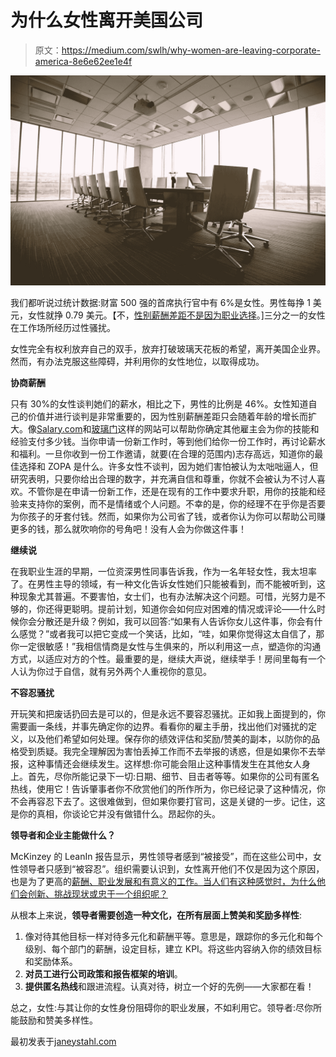 # 为什么女性离开美国公司

> 原文：<https://medium.com/swlh/why-women-are-leaving-corporate-america-8e6e62ee1e4f>

![](img/a716c08d2e14d79563cd87a7c1fbdc0a.png)

我们都听说过统计数据:财富 500 强的首席执行官中有 6%是女性。男性每挣 1 美元，女性就挣 0.79 美元。【不，[性别薪酬差距不是因为职业选择](https://iwpr.org/publications/gender-wage-gap-occupation-2018/)。]三分之一的女性在工作场所经历过性骚扰。

女性完全有权利放弃自己的双手，放弃打破玻璃天花板的希望，离开美国企业界。然而，有办法克服这些障碍，并利用你的女性地位，以取得成功。

**协商薪酬**

只有 30%的女性谈判她们的薪水，相比之下，男性的比例是 46%。女性知道自己的价值并进行谈判是非常重要的，因为性别薪酬差距只会随着年龄的增长而扩大。像[Salary.com](https://www.salary.com/research/cost-of-living)和[玻璃门](https://www.glassdoor.com/Salaries/index.htm)这样的网站可以帮助你确定其他雇主会为你的技能和经验支付多少钱。当你申请一份新工作时，等到他们给你一份工作时，再讨论薪水和福利。一旦你收到一份工作邀请，就要(在合理的范围内)志存高远，知道你的最佳选择和 ZOPA 是什么。许多女性不谈判，因为她们害怕被认为太咄咄逼人，但研究表明，只要你给出合理的数字，并充满自信和尊重，你就不会被认为不讨人喜欢。不管你是在申请一份新工作，还是在现有的工作中要求升职，用你的技能和经验来支持你的案例，而不是情绪或个人问题。不幸的是，你的经理不在乎你是否要为你孩子的牙套付钱。然而，如果你为公司省了钱，或者你认为你可以帮助公司赚更多的钱，那么就吹响你的号角吧！没有人会为你做这件事！

**继续说**

在我职业生涯的早期，一位资深男性同事告诉我，作为一名年轻女性，我太坦率了。在男性主导的领域，有一种文化告诉女性她们只能被看到，而不能被听到，这种现象尤其普遍。不要害怕，女士们，也有办法解决这个问题。可惜，光努力是不够的，你还得更聪明。提前计划，知道你会如何应对困难的情况或评论——什么时候你会分散还是升级？例如，我可以回答:“如果有人告诉你女儿这件事，你会有什么感觉？”或者我可以把它变成一个笑话，比如，“哇，如果你觉得这太自信了，那你一定很敏感！”我相信情商是女性与生俱来的，所以利用这一点，塑造你的沟通方式，以适应对方的个性。最重要的是，继续大声说，继续举手！房间里每有一个人认为你过于自信，就有另外两个人重视你的意见。

**不容忍骚扰**

开玩笑和把废话扔回去是可以的，但是永远不要容忍骚扰。正如我上面提到的，你需要画一条线，并事先确定你的边界。看看你的雇主手册，找出他们对骚扰的定义，以及他们希望如何处理。保存你的绩效评估和奖励/赞美的副本，以防你的品格受到质疑。我完全理解因为害怕丢掉工作而不去举报的诱惑，但是如果你不去举报，这种事情还会继续发生。这样想:你可能会阻止这种事情发生在其他女人身上。首先，尽你所能记录下一切:日期、细节、目击者等等。如果你的公司有匿名热线，使用它！告诉肇事者你不欣赏他们的所作所为，你已经记录了这种情况，你不会再容忍下去了。这很难做到，但如果你要打官司，这是关键的一步。记住，这是你的真相，你谈论它并没有做错什么。昂起你的头。

**领导者和企业主能做什么？**

McKinzey 的 LeanIn 报告显示，男性领导者感到“被接受”，而在这些公司中，女性领导者只感到“被容忍”。组织需要认识到，女性离开他们不仅是因为这个原因，也是为了更高的[薪酬、职业发展和有意义的工作。当人们有这种感觉时，为什么他们会创新、挑战现状或忠于一个组织呢？](http://thinkers50.com/blog/millennial-women/)

从根本上来说，**领导者需要创造一种文化，在所有层面上赞美和奖励多样性**:

1.  像对待其他目标一样对待多元化和薪酬平等。意思是，跟踪你的多元化和每个级别、每个部门的薪酬，设定目标，建立 KPI。将这些内容纳入你的绩效目标和奖励体系。
2.  **对员工进行公司政策和报告框架的培训**。
3.  **提供匿名热线**和跟进流程。认真对待，树立一个好的先例——大家都在看！

总之，女性:与其让你的女性身份阻碍你的职业发展，不如利用它。领导者:尽你所能鼓励和赞美多样性。

最初发表于[janeystahl.com](https://www.janeystahl.com/blog/2018/12/20/leverage-your-female-status)